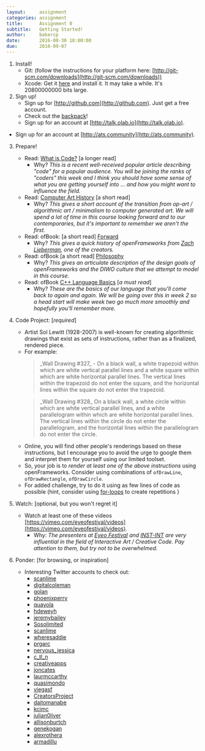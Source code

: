 ```yaml
---
layout:     assignment
categories: assignment
title:      Assignment 0
subtitle:   Getting Started!
author:     bakercp
date:       2016-08-30 18:00:00
due:        2016-09-07
---
```


1. Install!
    - Git: (follow the instructions for your platform here: [http://git-scm.com/downloads](http://git-scm.com/downloads))
    - Xcode: Get it [here](https://itunes.apple.com/us/app/xcode/id497799835?mt=12) and install it. It may take a while.  It's 20800000000 bits large.
2. Sign up!
	- Sign up for [http://github.com](http://github.com).  Just get a free account.
    - Check out the [backpack](https://education.github.com/pack)!
	- Sign up for an account at [http://talk.olab.io](http://talk.olab.io).
  - Sign up for an account at [http://ats.community](http://ats.community).
3. Prepare!
    - Read: [What is Code?](http://www.bloomberg.com/graphics/2015-paul-ford-what-is-code/) [a longer read]
        - Why? _This is a recent well-received popular article describing "code" for a popular audience. You will be joining the ranks of "coders" this week and I think you should have some sense of what you are getting yourself into ... and how you might want to influence the field._
    - Read: [Computer Art History](http://www.vam.ac.uk/content/articles/a/computer-art-history/) [a short read]
        - Why? _This gives a short account of the transition from op-art / algorithmic art / minimalism to computer generated art.  We will spend a lot of time in this course looking forward and to our contemporaries, but it's important to remember we aren't the first._
    - Read: ofBook: [a short read] [Forward](http://openframeworks.cc/ofBook/chapters/foreword.html)
        - Why? _This gives a quick history of openFrameworks from [Zach Lieberman](http://thesystemis.com/), one of the creators._
    - Read: ofBook [a short read] [Philosophy](http://openframeworks.cc/ofBook/chapters/of_philosophy.html)
        - Why? _This gives an articulate description of the design goals of openFrameworks and the DIWO culture that we attempt to model in this course._
    - Read: ofBook [C++ Language Basics](http://openframeworks.cc/ofBook/chapters/cplusplus_basics.html) [*a must read*]
        - Why? _These are the basics of our language that you'll come back to again and again. We will be going over this in week 2 so a head start will make week two go much more smoothly and hopefully you'll remember more._
5. Code Project: [*required*]
    - Artist Sol Lewitt (1928-2007) is well-known for creating algorithmic drawings that exist as sets of instructions, rather than as a finalized, rendered piece.
    - For example:
      <blockquote>
      _Wall Drawing #327_ -
      On a black wall, a white trapezoid within which are white vertical parallel lines and a white square within which are white horizontal parallel lines. The vertical lines within the trapezoid do not enter the square, and the horizontal lines within the square do not enter the trapezoid.
      </blockquote>
      <blockquote>
      _Wall Drawing #328_
      On a black wall, a white circle within which are white vertical parallel lines, and a white parallelogram within which are white horizontal parallel lines. The vertical lines within the circle do not enter the parallelogram, and the horizontal lines within the parallelogram do not enter the circle.
      </blockquote>
    - Online, you will find other people's renderings based on these instructions, but I encourage you to avoid the urge to google them and interpret them for yourself using our limited toolset.
    - So, your job is to *render at least one of the above instructions* using openFrameworks.  Consider using combinations of `ofDrawLine`, `ofDrawRectangle`, `ofDrawCircle`.
    - For added challenge, try to do it using as few lines of code as possible (hint, consider using [for-loops](http://www.tutorialspoint.com/cplusplus/cpp_for_loop.htm) to create repetitions )

4. Watch: [optional, but you won't regret it]
    - Watch at least one of these videos [https://vimeo.com/eyeofestival/videos](https://vimeo.com/eyeofestival/videos).
        - Why: _The presenters at [Eyeo Festival](http://eyeofestival.com/) and [INST-INT](http://inst-int.com/) are very influential in the field of Interactive Art / Creative Code.  Pay attention to them, but try not to be overwhelmed._

6. Ponder: [for browsing, or inspiration]
    - Interesting Twitter accounts to check out:
      - [scanlime](https://twitter.com/scanlime)
      - [digitalcoleman](https://twitter.com/digitalcoleman)
      - [golan](https://twitter.com/golan)
      - [phoenixperry](https://twitter.com/phoenixperry)
      - [quayola](https://twitter.com/quayola)
      - [hdeweyh](https://twitter.com/hdeweyh)
      - [jeremybailey](https://twitter.com/jeremybailey)
      - [Sosolimited](https://twitter.com/Sosolimited)
      - [scanlime](https://twitter.com/scanlime)
      - [wheresaddie](https://twitter.com/wheresaddie)
      - [prgarc](https://twitter.com/prgarc)
      - [nervous_jessica](https://twitter.com/nervous_jessica)
      - [c_tl_n](https://twitter.com/c_tl_n)
      - [creativeapps](https://twitter.com/creativeapps)
      - [joncates](https://twitter.com/joncates)
      - [laurmccarthy](https://twitter.com/laurmccarthy)
      - [quasimondo](https://twitter.com/quasimondo)
      - [viegasf](https://twitter.com/viegasf)
      - [CreatorsProject](https://twitter.com/CreatorsProject)
      - [daitomanabe](https://twitter.com/daitomanabe)
      - [kcimc](https://twitter.com/kcimc)
      - [julian0liver](https://twitter.com/julian0liver)
      - [allisonburtch](https://twitter.com/allisonburtch)
      - [genekogan](https://twitter.com/genekogan)
      - [alexrothera](https://twitter.com/alexrothera)
      - [armadillu](https://twitter.com/armadillu)
